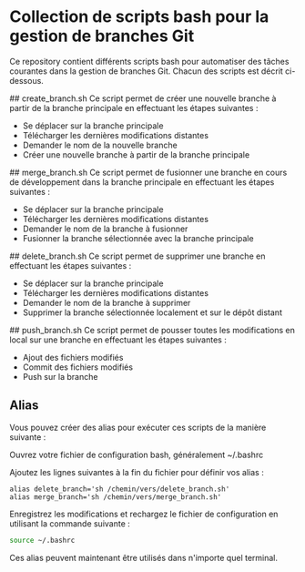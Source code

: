 # Collection de scripts bash pour la gestion de branches Git

Ce repository contient différents scripts bash pour automatiser des tâches courantes dans la gestion de branches Git. Chacun des scripts est décrit ci-dessous.

## create_branch.sh
Ce script permet de créer une nouvelle branche à partir de la branche principale en effectuant les étapes suivantes :

- Se déplacer sur la branche principale
- Télécharger les dernières modifications distantes
- Demander le nom de la nouvelle branche
- Créer une nouvelle branche à partir de la branche principale

## merge_branch.sh
Ce script permet de fusionner une branche en cours de développement dans la branche principale en effectuant les étapes suivantes :

- Se déplacer sur la branche principale
- Télécharger les dernières modifications distantes
- Demander le nom de la branche à fusionner
- Fusionner la branche sélectionnée avec la branche principale
  
## delete_branch.sh
Ce script permet de supprimer une branche en effectuant les étapes suivantes :

- Se déplacer sur la branche principale
- Télécharger les dernières modifications distantes
- Demander le nom de la branche à supprimer
- Supprimer la branche sélectionnée localement et sur le dépôt distant

## push_branch.sh
Ce script permet de pousser toutes les modifications en local sur une branche en effectuant les étapes suivantes :

- Ajout des fichiers modifiés
- Commit des fichiers modifiés
- Push sur la branche

## Alias 

Vous pouvez créer des alias pour exécuter ces scripts de la manière suivante :

Ouvrez votre fichier de configuration bash, généralement ~/.bashrc

Ajoutez les lignes suivantes à la fin du fichier pour définir vos alias :

```
alias delete_branch='sh /chemin/vers/delete_branch.sh'
alias merge_branch='sh /chemin/vers/merge_branch.sh'
```

Enregistrez les modifications et rechargez le fichier de configuration en utilisant la commande suivante :
```sh
source ~/.bashrc
```
Ces alias peuvent maintenant être utilisés dans n'importe quel terminal.